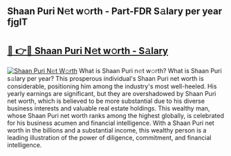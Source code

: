 ## Shaan Puri N𝚎t w𝚘rth - Part-FDR S𝚊lary per year fjglT

# <h2><a href="http://gc1xoif.nevu.top/?p=Shaan+Puri">🔗 👉🔴 Shaan Puri N𝚎t w𝚘rth - S𝚊lary</a></h2>

[![Shaan Puri N𝚎t W𝚘rth](https://i.imgur.com/Oavwk0R.jpeg)](http://gc1xoif.nevu.top/?p=Shaan+Puri)
What is Shaan Puri n𝚎t w𝚘rth? What is Shaan Puri s𝚊lary per year?
This prosperous individual's Shaan Puri net worth is considerable, positioning him among the industry's most well-heeled. His yearly earnings are significant, but they are overshadowed by Shaan Puri net worth, which is believed to be more substantial due to his diverse business interests and valuable real estate holdings. This wealthy man, whose Shaan Puri net worth ranks among the highest globally, is celebrated for his business acumen and financial intelligence. With a Shaan Puri net worth in the billions and a substantial income, this wealthy person is a leading illustration of the power of diligence, commitment, and financial intelligence.
